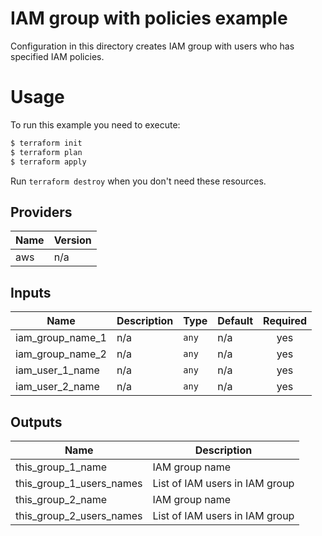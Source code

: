 # IAM group with policies example

Configuration in this directory creates IAM group with users who has specified IAM policies.

# Usage

To run this example you need to execute:

```bash
$ terraform init
$ terraform plan
$ terraform apply
```

Run `terraform destroy` when you don't need these resources.

<!-- BEGINNING OF PRE-COMMIT-TERRAFORM DOCS HOOK -->
## Providers

| Name | Version |
|------|---------|
| aws | n/a |

## Inputs

| Name | Description | Type | Default | Required |
|------|-------------|------|---------|:-----:|
| iam\_group\_name\_1 | n/a | `any` | n/a | yes |
| iam\_group\_name\_2 | n/a | `any` | n/a | yes |
| iam\_user\_1\_name | n/a | `any` | n/a | yes |
| iam\_user\_2\_name | n/a | `any` | n/a | yes |

## Outputs

| Name | Description |
|------|-------------|
| this\_group\_1\_name | IAM group name |
| this\_group\_1\_users\_names | List of IAM users in IAM group |
| this\_group\_2\_name | IAM group name |
| this\_group\_2\_users\_names | List of IAM users in IAM group |

<!-- END OF PRE-COMMIT-TERRAFORM DOCS HOOK -->
